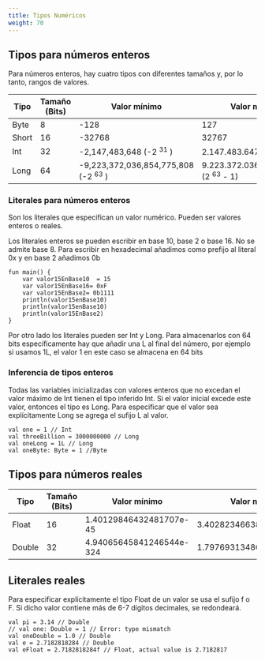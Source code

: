 ```yaml
---
title: Tipos Numéricos
weight: 70
---
```


## Tipos para números enteros
Para números enteros, hay cuatro tipos con diferentes tamaños y, por lo tanto, rangos de valores.

| Tipo | Tamaño (Bits)| Valor mínimo | Valor máximo|
| -- | -- | -- | -- |
| Byte | 8| -128 | 127 |
| Short | 16| -32768 | 32767 |
| Int | 32| -2,147,483,648 (-2 <sup>31</sup> ) | 2.147.483.647 (2<sup>31</sup> - 1) |
| Long | 64 | -9,223,372,036,854,775,808 (-2 <sup>63</sup> ) | 9.223.372.036.854.775.807 (2 <sup>63</sup> - 1) |

### Literales para números enteros
Son los literales que especifican un valor numérico. Pueden ser valores enteros o reales. 

Los literales enteros se pueden escribir en base 10, base 2 o base 16. No se admite base 8. Para escribir en hexadecimal añadimos como prefijo al literal 0x y en base 2 añadimos 0b
```
fun main() {
    var valor15EnBase10  = 15
    var valor15EnBase16= 0xF
    var valor15EnBase2= 0b1111
    println(valor15enBase10)
    println(valor15enBase10)
    println(valor15EnBase2)
}
```
Por otro lado los literales pueden ser Int y Long. Para almacenarlos con 64 bits específicamente hay que añadir una L al final del número, por ejemplo
si usamos 1L, el valor 1 en este caso se almacena en 64 bits


### Inferencia de tipos enteros
Todas las variables inicializadas con valores enteros que no excedan el valor máximo de Int tienen el tipo inferido Int. Si el valor inicial excede este valor, entonces el tipo es Long. Para especificar que el valor sea explícitamente Long se  agrega el sufijo L al valor.
```
val one = 1 // Int
val threeBillion = 3000000000 // Long
val oneLong = 1L // Long
val oneByte: Byte = 1 //Byte
```

## Tipos para números reales

| Tipo | Tamaño (Bits)| Valor mínimo | Valor máximo|
| -- | -- | -- | -- |
| Float | 16| 1.40129846432481707e-45 | 3.40282346638528860e+38 |
| Double | 32 | 4.94065645841246544e-324 | 1.79769313486231570e+308 |

## Literales reales
Para especificar explícitamente el tipo  Float de un valor se usa el sufijo f o F. Si dicho valor contiene más de 6-7 dígitos decimales, se redondeará.
```
val pi = 3.14 // Double
// val one: Double = 1 // Error: type mismatch
val oneDouble = 1.0 // Double
val e = 2.7182818284 // Double
val eFloat = 2.7182818284f // Float, actual value is 2.7182817
```

